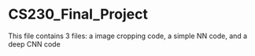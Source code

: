 # CS230_Final_Project
This file contains 3 files: a image cropping code, a simple NN code, and a deep CNN code
